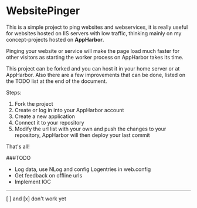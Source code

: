 WebsitePinger
=============

This is a simple project to ping websites and webservices, it is really useful for websites hosted on IIS servers with low traffic, thinking mainly on my concept-projects hosted on **AppHarbor**.

Pinging your website or service will make the page load much faster for other visitors as starting the worker process on AppHarbor takes its time.

This project can be forked and you can host it in your home server or at AppHarbor. Also there are a few improvements that can be done, listed on the TODO list at the end of the document.

Steps:

1. Fork the project
2. Create or log in into your AppHarbor account
3. Create a new application
4. Connect it to your repository
5. Modify the url list with your own and push the changes to your repository, AppHarbor will then deploy your last commit

That's all!


###TODO

* Log data, use NLog and config Logentries in web.config
* Get feedback on offline urls
* Implement IOC

----------------
[ ] and [x] don't work yet

